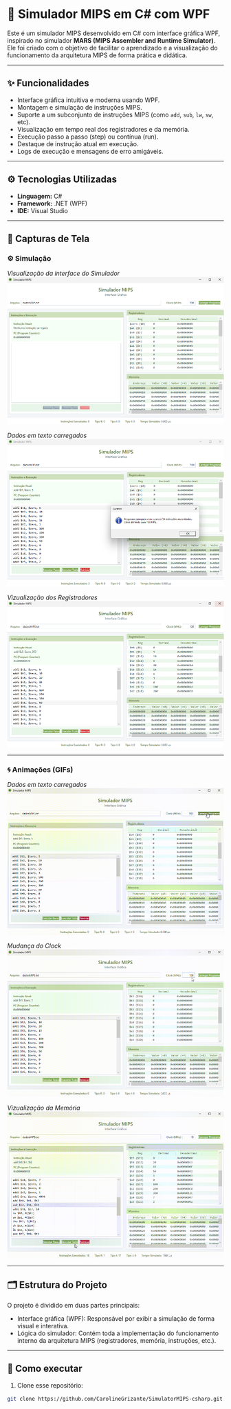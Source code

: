 # 🧠 Simulador MIPS em C# com WPF

Este é um simulador MIPS desenvolvido em C# com interface gráfica WPF, inspirado no simulador **MARS (MIPS Assembler and Runtime Simulator)**. Ele foi criado com o objetivo de facilitar o aprendizado e a visualização do funcionamento da arquitetura MIPS de forma prática e didática.

---

## ✨ Funcionalidades

- Interface gráfica intuitiva e moderna usando WPF.
- Montagem e simulação de instruções MIPS.
- Suporte a um subconjunto de instruções MIPS (como `add`, `sub`, `lw`, `sw`, etc).
- Visualização em tempo real dos registradores e da memória.
- Execução passo a passo (step) ou contínua (run).
- Destaque de instrução atual em execução.
- Logs de execução e mensagens de erro amigáveis.

---

## ⚙️ Tecnologias Utilizadas

- **Linguagem:** C#
- **Framework:** .NET (WPF)
- **IDE:** Visual Studio

---

## 📸 Capturas de Tela

### ⚙️ Simulação 

*Visualização da interface do Simulador*  
![Simulador Inicial](ImagesMIPS/MIPS-1.png)

*Dados em texto carregados*  
![dados.txt](ImagesMIPS/MIPS-2.png)

*Vizualização dos Registradores*  
![Simualação](ImagesMIPS/MIPS-3.png)

---

### 🌀 Animações (GIFs)

*Dados em texto carregados*  
![dados.txt](ImagesMIPS/MIPS-4.gif)

*Mudança do Clock*  
![Clock](ImagesMIPS/MIPS-5.gif)

*Vizualização da Memória*  
![Simulação da Memória](ImagesMIPS/MIPS-6.gif)

---

## 🗂️ Estrutura do Projeto
O projeto é dividido em duas partes principais:
- Interface gráfica (WPF): Responsável por exibir a simulação de forma visual e interativa.
- Lógica do simulador: Contém toda a implementação do funcionamento interno da arquitetura MIPS (registradores, memória, instruções, etc.).

---
## 🚀 Como executar

1. Clone esse repositório:

```bash
git clone https://github.com/CarolineGrizante/SimulatorMIPS-csharp.git


